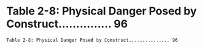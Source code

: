 # Table 2-8: Physical Danger Posed by Construct............... 96

```
Table 2-8: Physical Danger Posed by Construct............... 96

```
